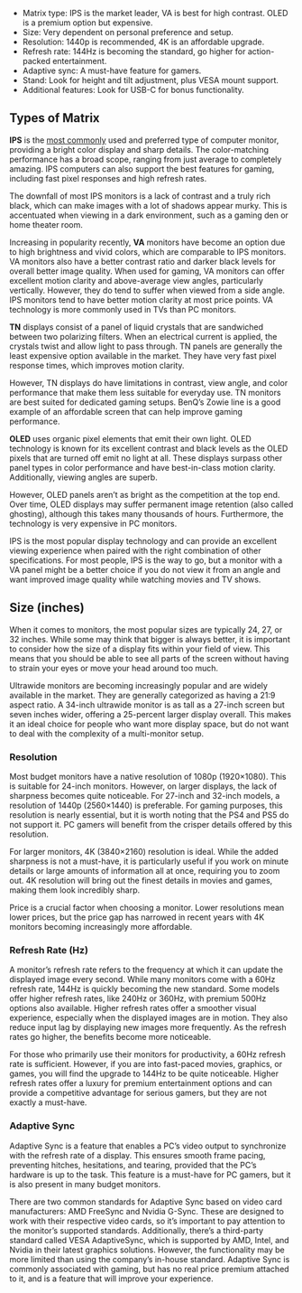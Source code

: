 - Matrix type: IPS is the market leader, VA is best for high contrast. OLED is a premium option but expensive.
- Size: Very dependent on personal preference and setup.
- Resolution: 1440p is recommended, 4K is an affordable upgrade.
- Refresh rate: 144Hz is becoming the standard, go higher for action-packed entertainment.
- Adaptive sync: A must-have feature for gamers.
- Stand: Look for height and tilt adjustment, plus VESA mount support.
- Additional features: Look for USB-C for bonus functionality.

## Types of Matrix
**IPS** is the [most commonly](https://www.adorama.com/alc/how-to-choose-a-computer-monitor/) used and preferred type of computer monitor, providing a bright color display and sharp details. The color-matching performance has a broad scope, ranging from just average to completely amazing. IPS computers can also support the best features for gaming, including fast pixel responses and high refresh rates.

The downfall of most IPS monitors is a lack of contrast and a truly rich black, which can make images with a lot of shadows appear murky. This is accentuated when viewing in a dark environment, such as a gaming den or home theater room.

Increasing in popularity recently, **VA** monitors have become an option due to high brightness and vivid colors, which are comparable to IPS monitors. VA monitors also have a better contrast ratio and darker black levels for overall better image quality. When used for gaming, VA monitors can offer excellent motion clarity and above-average view angles, particularly vertically. However, they do tend to suffer when viewed from a side angle. IPS monitors tend to have better motion clarity at most price points. VA technology is more commonly used in TVs than PC monitors.

**TN** displays consist of a panel of liquid crystals that are sandwiched between two polarizing filters. When an electrical current is applied, the crystals twist and allow light to pass through. TN panels are generally the least expensive option available in the market. They have very fast pixel response times, which improves motion clarity.

However, TN displays do have limitations in contrast, view angle, and color performance that make them less suitable for everyday use. TN monitors are best suited for dedicated gaming setups. BenQ’s Zowie line is a good example of an affordable screen that can help improve gaming performance.

**OLED** uses organic pixel elements that emit their own light. OLED technology is known for its excellent contrast and black levels as the OLED pixels that are turned off emit no light at all. These displays surpass other panel types in color performance and have best-in-class motion clarity. Additionally, viewing angles are superb.

However, OLED panels aren’t as bright as the competition at the top end. Over time, OLED displays may suffer permanent image retention (also called ghosting), although this takes many thousands of hours. Furthermore, the technology is very expensive in PC monitors.

IPS is the most popular display technology and can provide an excellent viewing experience when paired with the right combination of other specifications. For most people, IPS is the way to go, but a monitor with a VA panel might be a better choice if you do not view it from an angle and want improved image quality while watching movies and TV shows.

## Size (inches)
When it comes to monitors, the most popular sizes are typically 24, 27, or 32 inches. While some may think that bigger is always better, it is important to consider how the size of a display fits within your field of view. This means that you should be able to see all parts of the screen without having to strain your eyes or move your head around too much.

Ultrawide monitors are becoming increasingly popular and are widely available in the market. They are generally categorized as having a 21:9 aspect ratio. A 34-inch ultrawide monitor is as tall as a 27-inch screen but seven inches wider, offering a 25-percent larger display overall. This makes it an ideal choice for people who want more display space, but do not want to deal with the complexity of a multi-monitor setup. 

### Resolution
Most budget monitors have a native resolution of 1080p (1920×1080). This is suitable for 24-inch monitors. However, on larger displays, the lack of sharpness becomes quite noticeable. For 27-inch and 32-inch models, a resolution of 1440p (2560×1440) is preferable. For gaming purposes, this resolution is nearly essential, but it is worth noting that the PS4 and PS5 do not support it. PC gamers will benefit from the crisper details offered by this resolution.

For larger monitors, 4K (3840×2160) resolution is ideal. While the added sharpness is not a must-have, it is particularly useful if you work on minute details or large amounts of information all at once, requiring you to zoom out. 4K resolution will bring out the finest details in movies and games, making them look incredibly sharp.

Price is a crucial factor when choosing a monitor. Lower resolutions mean lower prices, but the price gap has narrowed in recent years with 4K monitors becoming increasingly more affordable.

### Refresh Rate (Hz)
A monitor’s refresh rate refers to the frequency at which it can update the displayed image every second. While many monitors come with a 60Hz refresh rate, 144Hz is quickly becoming the new standard. Some models offer higher refresh rates, like 240Hz or 360Hz, with premium 500Hz options also available. Higher refresh rates offer a smoother visual experience, especially when the displayed images are in motion. They also reduce input lag by displaying new images more frequently. As the refresh rates go higher, the benefits become more noticeable. 

For those who primarily use their monitors for productivity, a 60Hz refresh rate is sufficient. However, if you are into fast-paced movies, graphics, or games, you will find the upgrade to 144Hz to be quite noticeable. Higher refresh rates offer a luxury for premium entertainment options and can provide a competitive advantage for serious gamers, but they are not exactly a must-have.

### Adaptive Sync
Adaptive Sync is a feature that enables a PC’s video output to synchronize with the refresh rate of a display. This ensures smooth frame pacing, preventing hitches, hesitations, and tearing, provided that the PC’s hardware is up to the task. This feature is a must-have for PC gamers, but it is also present in many budget monitors. 

There are two common standards for Adaptive Sync based on video card manufacturers: AMD FreeSync and Nvidia G-Sync. These are designed to work with their respective video cards, so it’s important to pay attention to the monitor’s supported standards. Additionally, there’s a third-party standard called VESA AdaptiveSync, which is supported by AMD, Intel, and Nvidia in their latest graphics solutions. However, the functionality may be more limited than using the company’s in-house standard. Adaptive Sync is commonly associated with gaming, but has no real price premium attached to it, and is a feature that will improve your experience.
